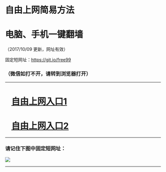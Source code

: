 ﻿# 自由上网简易方法

# 电脑、手机一键翻墙

（2017/10/09 更新，网址有效）

固定短网址：https://git.io/free99

### （微信如打不开，请转到浏览器打开）


***





# &nbsp;&nbsp; <a href="http://ft444711281.fwq-tz-1001.info/fwqtz01.html?t=100900120457 " target="_blank">自由上网入口1</a>
# &nbsp;&nbsp; <a href="http://ft194985192.fwq-tz-1002.info/fwqtz02.html?t=100900114250 " target="_blank">自由上网入口2</a>
***

### 请记住下图中固定短网址：

<img src="https://s3-us-west-2.amazonaws.com/fwq-1001/yjfq-20170905okok.png" /> 


***

